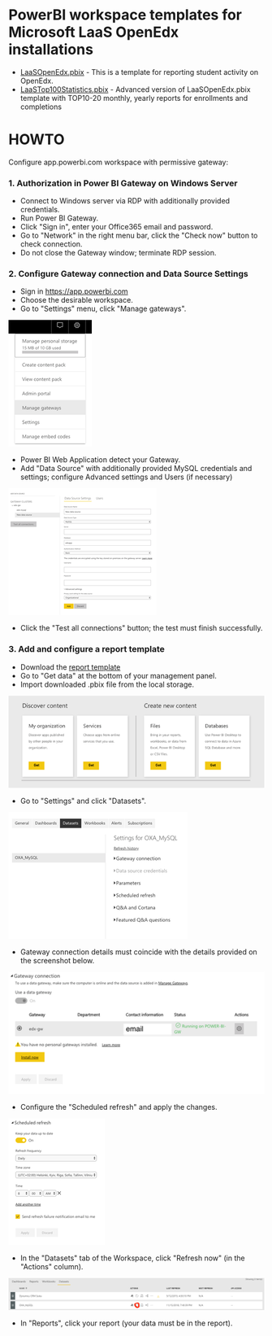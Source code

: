 PowerBI workspace templates for Microsoft LaaS OpenEdx installations
=====

- [LaaSOpenEdx.pbix](LaaSOpenEdx.pbix) - This is a template for reporting student activity on OpenEdx.
- [LaaSTop100Statistics.pbix](LaaSTop100Statistics.pbix) - Advanced version of LaaSOpenEdx.pbix template
  with TOP10-20 monthly, yearly reports for enrollments and completions

HOWTO
=====

Configure app.powerbi.com workspace with permissive gateway:

### 1. Authorization in Power BI Gateway on Windows Server

- Connect to Windows server via RDP with additionally provided credentials.
- Run Power BI Gateway.
- Click "Sign in", enter your Office365 email and password.
- Go to "Network" in the right menu bar, click the "Check now" button to check connection.
- Do not close the Gateway window; terminate RDP session.

### 2. Configure Gateway connection and Data Source Settings
- Sign in https://app.powerbi.com
- Choose the desirable workspace.
- Go to "Settings" menu, click "Manage gateways".

![manage gateways screenshot](doc/images/manage_gateways.png)

- Power BI Web Application detect your Gateway.
- Add "Data Source" with additionally provided MySQL credentials and settings; configure Advanced settings and Users (if necessary)

![data source settings](doc/images/data_source_settings.png)

- Click the "Test all connections" button; the test must finish successfully.

### 3. Add and configure a report template
- Download the [report template](LaaSOpenEdx.pbix)
- Go to "Get data" at the bottom of your management panel.
- Import downloaded .pbix file from the local storage.

![template import screenshot](doc/images/import.png)

- Go to "Settings" and click "Datasets".

![databases settings screenshot](doc/images/databases_settings.png)

- Gateway connection details must coincide with the details provided on the screenshot below.

![gateway connection](doc/images/gateway_connection.png)

- Configure the "Scheduled refresh" and apply the changes.

![scheduler](doc/images/scheduler.png)

- In the "Datasets" tab of the Workspace, click "Refresh now" (in the "Actions" column).

![dataset refresh](doc/images/datasets_refresh.png)

- In "Reports", click your report (your data must be in the report).
